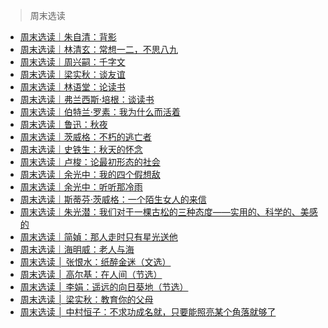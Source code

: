 <link href="../../css/style.css" rel="stylesheet" type="text/css" />

> 周末选读

<div class="">

+ [周末选读｜朱自清：背影](周末选读/朱自清：背影.md)
+ [周末选读｜林清玄：常想一二，不思八九](周末选读/林清玄：常想一二，不思八九.md)
+ [周末选读｜周兴嗣：千字文](周末选读/周兴嗣：千字文.md)
+ [周末选读｜梁实秋：谈友谊](周末选读/梁实秋：谈友谊.md)
+ [周末选读｜林语堂：论读书](周末选读/林语堂：论读书.md)
+ [周末选读｜弗兰西斯·培根：谈读书](周末选读/弗兰西斯·培根：谈读书.md)
+ [周末选读｜伯特兰·罗素：我为什么而活着](周末选读/伯特兰·罗素：我为什么而活着.md)
+ [周末选读｜鲁迅：秋夜](周末选读/鲁迅：秋夜.md)
+ [周末选读｜茨威格：不朽的逃亡者](周末选读/茨威格：不朽的逃亡者.md)
+ [周末选读｜史铁生：秋天的怀念](我与地坛/史铁生：秋天的怀念.md)
+ [周末选读｜卢梭：论最初形态的社会](周末选读/卢梭：论最初形态的社会.md)
+ [周末选读｜余光中：我的四个假想敌](周末选读/余光中：我的四个假想敌.md)
+ [周末选读｜余光中：听听那冷雨](周末选读/余光中：听听那冷雨.md)
+ [周末选读｜斯蒂芬·茨威格：一个陌生女人的来信](周末选读/斯蒂芬·茨威格：一个陌生女人的来信.md)
+ [周末选读｜朱光潜：我们对于一棵古松的三种态度——实用的、科学的、美感的](周末选读/朱光潜：我们对于一棵古松的三种态度——实用的、科学的、美感的.md)
+ [周末选读｜简媜：那人走时只有星光送他](简媜散文/那人走时只有星光送他.md)
+ [周末选读｜海明威：老人与海](周末选读/海明威：老人与海.md)
+ [周末选读 │ 张恨水：纸醉金迷（文选）](https://mp.weixin.qq.com/s/69950r5Azrv3MOb21PUIsQ)
+ [周末选读 │ 高尔基：在人间（节选）](https://mp.weixin.qq.com/s/F6UXmfJaKljVLTwoFa-nTA)
+ [周末选读 │ 李娟：遥远的向日葵地（节选）](https://mp.weixin.qq.com/s/-2YCf5PIokL3owdzYytH_g)
+ [周末选读 │ 梁实秋：教育你的父母](https://mp.weixin.qq.com/s/YHek1amOyiV2O9EIaDP5ZQ)
+ [周末选读 │ 中村恒子：不求功成名就，只要能照亮某个角落就够了](https://mp.weixin.qq.com/s/gUu__XNZbw4w-rU_H8wH2A)

</div>


